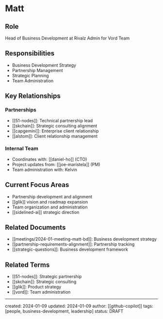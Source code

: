 # Matt

## Role
Head of Business Development at Rivalz
Admin for Vord Team

## Responsibilities
- Business Development Strategy
- Partnership Management
- Strategic Planning
- Team Administration

## Key Relationships
### Partnerships
- [[51-nodes]]: Technical partnership lead
- [[skchain]]: Strategic consulting alignment
- [[capgemini]]: Enterprise client relationship
- [[alstom]]: Client relationship management

### Internal Team
- Coordinates with: [[daniel-ho]] (CTO)
- Project updates from: [[joe-maristela]] (PM)
- Team administration with: Kelvin

## Current Focus Areas
- Partnership development and alignment
- [[glik]] vision and roadmap expansion
- Team organization and administration
- [[sidelined-ai]] strategic direction

## Related Documents
- [[meetings/2024-01-meeting-matt-bd]]: Business development strategy
- [[partnership-requirements-alignment]]: Partnership tracking
- [[strategic-questions]]: Business development framework

## Related Terms
- [[51-nodes]]: Strategic partnership
- [[skchain]]: Strategic consulting
- [[glik]]: Product strategy
- [[vord]]: Team administration

---
created: 2024-01-09
updated: 2024-01-09
author: [[github-copilot]]
tags: [people, business-development, leadership]
status: DRAFT